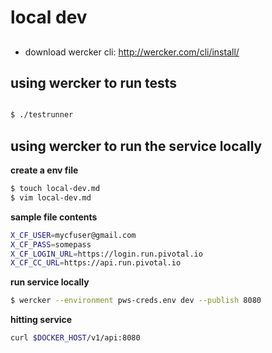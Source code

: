 # local dev

##
- download wercker cli:
    http://wercker.com/cli/install/

## using wercker to run tests
```bash

$ ./testrunner
```

## using wercker to run the service locally

**create a env file**

```bash
$ touch local-dev.md
$ vim local-dev.md
```

**sample file contents**
```bash
X_CF_USER=mycfuser@gmail.com
X_CF_PASS=somepass
X_CF_LOGIN_URL=https://login.run.pivotal.io
X_CF_CC_URL=https://api.run.pivotal.io
```

**run service locally**
```bash
$ wercker --environment pws-creds.env dev --publish 8080
```

**hitting service**
```bash
curl $DOCKER_HOST/v1/api:8080
```
